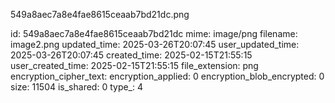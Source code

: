 549a8aec7a8e4fae8615ceaab7bd21dc.png

id: 549a8aec7a8e4fae8615ceaab7bd21dc
mime: image/png
filename: image2.png
updated_time: 2025-03-26T20:07:45
user_updated_time: 2025-03-26T20:07:45
created_time: 2025-02-15T21:55:15
user_created_time: 2025-02-15T21:55:15
file_extension: png
encryption_cipher_text: 
encryption_applied: 0
encryption_blob_encrypted: 0
size: 11504
is_shared: 0
type_: 4